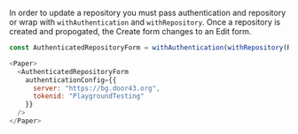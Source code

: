 In order to update a repository you must pass authentication and repository or wrap with `withAuthentication` and `withRepository`.
Once a repository is created and propogated, the Create form changes to an Edit form.

```js
const AuthenticatedRepositoryForm = withAuthentication(withRepository(RepositoryForm));

<Paper>
  <AuthenticatedRepositoryForm
    authenticationConfig={{
      server: "https://bg.door43.org",
      tokenid: "PlaygroundTesting"
    }}
  />
</Paper>
```